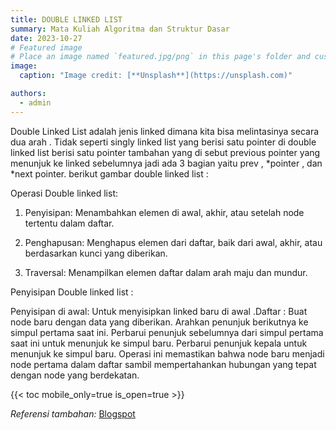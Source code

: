 ```yaml
---
title: DOUBLE LINKED LIST
summary: Mata Kuliah Algoritma dan Struktur Dasar
date: 2023-10-27
# Featured image
# Place an image named `featured.jpg/png` in this page's folder and customize its options here.
image:
  caption: "Image credit: [**Unsplash**](https://unsplash.com)"

authors:
  - admin
---
```


Double Linked List adalah jenis linked dimana kita bisa melintasinya secara dua arah . Tidak seperti singly linked list yang berisi satu pointer di double linked list berisi satu pointer tambahan yang di sebut previous pointer yang menunjuk ke linked sebelumnya jadi ada 3 bagian yaitu prev , *pointer , dan *next pointer. berikut gambar double linked list :

Operasi Double linked list:

1. Penyisipan: Menambahkan elemen di awal, akhir, atau setelah node tertentu dalam daftar.

2. Penghapusan: Menghapus elemen dari daftar, baik dari awal, akhir, atau berdasarkan kunci yang diberikan.

3. Traversal: Menampilkan elemen daftar dalam arah maju dan mundur.

Penyisipan Double linked list :

Penyisipan di awal: Untuk menyisipkan linked baru di awal .Daftar : Buat node baru dengan data yang diberikan. Arahkan penunjuk berikutnya ke simpul pertama saat ini. Perbarui penunjuk sebelumnya dari simpul pertama saat ini untuk menunjuk ke simpul baru. Perbarui penunjuk kepala untuk menunjuk ke simpul baru. Operasi ini memastikan bahwa node baru menjadi node pertama dalam daftar sambil mempertahankan hubungan yang tepat dengan node yang berdekatan.

{{< toc mobile_only=true is_open=true >}}

_Referensi tambahan:_ [Blogspot](https://annisanch.blogspot.com)
